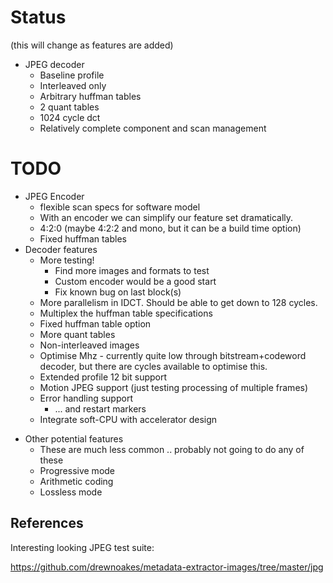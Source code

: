 # Status

(this will change as features are added)

* JPEG decoder
  - Baseline profile
  - Interleaved only
  - Arbitrary huffman tables
  - 2 quant tables
  - 1024 cycle dct
  - Relatively complete component and scan management

# TODO 

* JPEG Encoder
  - flexible scan specs for software model
  - With an encoder we can simplify our feature set dramatically.
  - 4:2:0 (maybe 4:2:2 and mono, but it can be a build time option)
  - Fixed huffman tables
* Decoder features
  - More testing!
    - Find more images and formats to test
    - Custom encoder would be a good start
    - Fix known bug on last block(s)
  - More parallelism in IDCT.  Should be able to get down to 128 cycles.
  - Multiplex the huffman table specifications
  - Fixed huffman table option
  - More quant tables
  - Non-interleaved images
  - Optimise Mhz - currently quite low through bitstream+codeword decoder, but
    there are cycles available to optimise this.
  - Extended profile 12 bit support
  - Motion JPEG support (just testing processing of multiple frames)
  - Error handling support
    - ... and restart markers
  - Integrate soft-CPU with accelerator design
- Other potential features
  - These are much less common .. probably not going to do any of these
  - Progressive mode
  - Arithmetic coding
  - Lossless mode

## References

Interesting looking JPEG test suite:

https://github.com/drewnoakes/metadata-extractor-images/tree/master/jpg